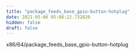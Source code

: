 ```yaml
---
title: "package_feeds_base_gpio-button-hotplug"
date: 2021-05-06 05:08:22.732820
hidden: false
draft: false
---
```


x86/64/package_feeds_base_gpio-button-hotplug

